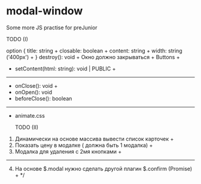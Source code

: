# modal-window
Some more JS practise for preJunior


 TODO (I)
 
option {
  title: string  +
  closable: boolean  +
  content: string  +
  width: string ('400px')  +
}
destroy(): void +
Окно должно закрываться +
Buttons +
* setContent(html: string): void | PUBLIC   +
-------------------------
* onClose(): void +
* onOpen(): void
* beforeClose(): boolean
----------------------
* animate.css 

     TODO (II)
1. Динамически на основе массива вывести список карточек +
2. Показать цену в модалке ( должна быть 1 модалка) +
3. Модалка для удаления с 2мя кнопками +
-----------
4. На основе $.modal нужно сделать другой плагин $.confirm (Promise) +
 */